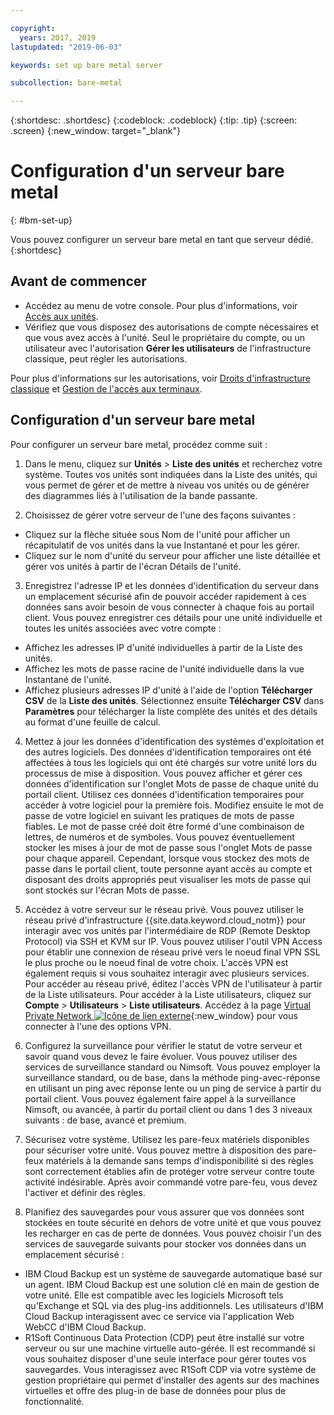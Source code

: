 ```yaml
---

copyright:
  years: 2017, 2019
lastupdated: "2019-06-03"

keywords: set up bare metal server

subcollection: bare-metal

---
```


{:shortdesc: .shortdesc}
{:codeblock: .codeblock}
{:tip: .tip}
{:screen: .screen}
{:new_window: target="_blank"}


# Configuration d'un serveur bare metal
{: #bm-set-up}

Vous pouvez configurer un serveur bare metal en tant que serveur dédié.
{:shortdesc}

## Avant de commencer
* Accédez au menu de votre console. Pour plus d'informations, voir [Accès aux unités](/docs/bare-metal?topic=virtual-servers-navigating-devices).
* Vérifiez que vous disposez des autorisations de compte nécessaires et que vous avez accès à l'unité. Seul le propriétaire du compte, ou un utilisateur avec l'autorisation **Gérer les utilisateurs** de l'infrastructure classique, peut régler les autorisations.

Pour plus d'informations sur les autorisations, voir [Droits d'infrastructure classique](/docs/iam?topic=iam-infrapermission#infrapermission) et [Gestion de l'accès aux terminaux](/docs/bare-metal?topic=virtual-servers-managing-device-access).

## Configuration d'un serveur bare metal

Pour configurer un serveur bare metal, procédez comme suit :

1. Dans le menu, cliquez sur **Unités** > **Liste des unités** et recherchez votre système. Toutes vos unités sont indiquées dans la Liste des unités, qui vous permet de gérer et de mettre à niveau vos unités ou de générer des diagrammes liés à l'utilisation de la bande passante.

2. Choisissez de gérer votre serveur de l'une des façons suivantes :
  * Cliquez sur la flèche située sous Nom de l'unité pour afficher un récapitulatif de vos unités dans la vue Instantané et pour les gérer.
  * Cliquez sur le nom d'unité du serveur pour afficher une liste détaillée et gérer vos unités à partir de l'écran Détails de l'unité.

3. Enregistrez l'adresse IP et les données d'identification du serveur dans un emplacement sécurisé afin de pouvoir accéder rapidement à ces données sans avoir besoin de vous connecter à chaque fois au portail client. Vous pouvez enregistrer ces détails pour une unité individuelle et toutes les unités associées avec votre compte :
  * Affichez les adresses IP d'unité individuelles à partir de la Liste des unités.
  * Affichez les mots de passe racine de l'unité individuelle dans la vue Instantané de l'unité.
  * Affichez plusieurs adresses IP d'unité à l'aide de l'option **Télécharger CSV** de la **Liste des unités**. Sélectionnez ensuite **Télécharger CSV** dans **Paramètres** pour télécharger la liste complète des unités et des détails au format d'une feuille de calcul.

4. Mettez à jour les données d'identification des systèmes d'exploitation et des autres logiciels. Des données d'identification temporaires ont été affectées à tous les logiciels qui ont été chargés sur votre unité lors du processus de mise à disposition. Vous pouvez afficher et gérer ces données d'identification sur l'onglet Mots de passe de chaque unité du portail client. Utilisez ces données d'identification temporaires pour accéder à votre logiciel pour la première fois. Modifiez ensuite le mot de passe de votre logiciel en suivant les pratiques de mots de passe fiables. Le mot de passe créé doit être formé d'une combinaison de lettres, de numéros et de symboles. Vous pouvez éventuellement stocker les mises à jour de mot de passe sous l'onglet Mots de passe pour chaque appareil. Cependant, lorsque vous stockez des mots de passe dans le portail client, toute personne ayant accès au compte et disposant des droits appropriés peut visualiser les mots de passe qui sont stockés sur l'écran Mots de passe.

5. Accédez à votre serveur sur le réseau privé. Vous pouvez utiliser le réseau privé d'infrastructure {{site.data.keyword.cloud_notm}} pour interagir avec vos unités par l'intermédiaire de RDP (Remote Desktop Protocol) via SSH et KVM sur IP. Vous pouvez utiliser l'outil VPN Access pour établir une connexion de réseau privé vers le noeud final VPN SSL le plus proche ou le noeud final de votre choix. L'accès VPN est également requis si vous souhaitez interagir avec plusieurs services. Pour accéder au réseau privé, éditez l'accès VPN de l'utilisateur à partir de la Liste utilisateurs. Pour accéder à la Liste utilisateurs, cliquez sur **Compte** > **Utilisateurs** > **Liste utilisateurs**. Accédez à la page [Virtual Private Network ![Icône de lien externe](../icons/launch-glyph.svg)](https://www.softlayer.com/VPN-Access){:new_window} pour vous connecter à l'une des options VPN.

6. Configurez la surveillance pour vérifier le statut de votre serveur et savoir quand vous devez le faire évoluer. Vous pouvez utiliser des services de surveillance standard ou Nimsoft. Vous pouvez employer la surveillance standard, ou de base, dans la méthode ping-avec-réponse en utilisant un ping avec réponse lente ou un ping de service à partir du portail client. Vous pouvez également faire appel à la surveillance Nimsoft, ou avancée, à partir du portail client ou dans 1 des 3 niveaux suivants : de base, avancé et premium.

7. Sécurisez votre système. Utilisez les pare-feux matériels disponibles pour sécuriser votre unité. Vous pouvez mettre à disposition des pare-feux matériels à la demande sans temps d'indisponibilité si des règles sont correctement établies afin de protéger votre serveur contre toute activité indésirable. Après avoir commandé votre pare-feu, vous devez l'activer et définir des règles.

8. Planifiez des sauvegardes pour vous assurer que vos données sont stockées en toute sécurité en dehors de votre unité et que vous pouvez les recharger en cas de perte de données. Vous pouvez choisir l'un des services de sauvegarde suivants pour stocker vos données dans un emplacement sécurisé :
  * IBM Cloud Backup est un système de sauvegarde automatique basé sur un agent. IBM Cloud Backup est une solution clé en main de gestion de votre unité. Elle est compatible avec les logiciels Microsoft tels qu'Exchange et SQL via des plug-ins additionnels. Les utilisateurs d'IBM Cloud Backup interagissent avec ce service via l'application Web WebCC d'IBM Cloud Backup.
  * R1Soft Continuous Data Protection (CDP) peut être installé sur votre serveur ou sur une machine virtuelle auto-gérée. Il est recommandé si vous souhaitez disposer d'une seule interface pour gérer toutes vos sauvegardes. Vous interagissez avec R1Soft CDP via votre système de gestion propriétaire qui permet d'installer des agents sur des machines virtuelles et offre des plug-in de base de données pour plus de fonctionnalité.
